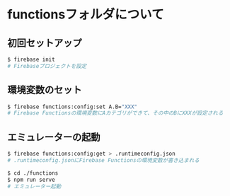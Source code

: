 # functionsフォルダについて

## 初回セットアップ

```bash
$ firebase init
# Firebaseプロジェクトを設定
```

## 環境変数のセット

```bash
$ firebase functions:config:set A.B="XXX"
# Firebase Functionsの環境変数にAカテゴリができて、その中のBにXXXが設定される
```

## エミュレーターの起動

```bash
$ firebase functions:config:get > .runtimeconfig.json
# .runtimeconfig.jsonにFirebase Functionsの環境変数が書き込まれる

$ cd ./functions
$ npm run serve
# エミュレーター起動
```
